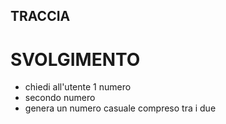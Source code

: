 ## TRACCIA

# SVOLGIMENTO
- chiedi all'utente 1 numero
- secondo numero
- genera un numero casuale compreso tra i due